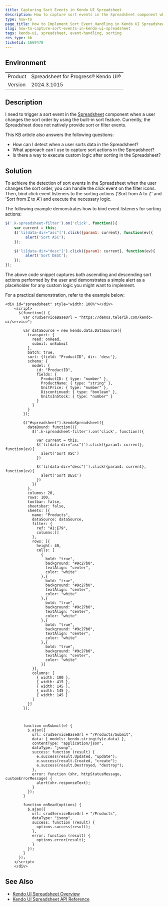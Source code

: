 ```yaml
---
title: Capturing Sort Events in Kendo UI Spreadsheet
description: How to capture sort events in the Spreadsheet component when a user changes the sort order.
type: how-to
page_title: How to Implement Sort Event Handling in Kendo UI Spreadsheet
slug: how-to-capture-sort-events-in-kendo-ui-spreadsheet
tags: kendo-ui, spreadsheet, event-handling, sorting
res_type: kb
ticketid: 1669478
---
```


## Environment

<table>
<tbody>
<tr>
<td>Product</td>
<td>Spreadsheet for Progress® Kendo UI®</td>
</tr>
<tr>
<td>Version</td>
<td>2024.3.1015</td>
</tr>
</tbody>
</table>

## Description
I need to trigger a sort event in the [Spreadsheet](https://docs.telerik.com/kendo-ui/api/javascript/ui/spreadsheet) component when a user changes the sort order by using the built-in sort feature. Currently, the Spreadsheet does not natively provide sort or filter events.

This KB article also answers the following questions:
- How can I detect when a user sorts data in the Spreadsheet?
- What approach can I use to capture sort actions in the Spreadsheet?
- Is there a way to execute custom logic after sorting in the Spreadsheet?

## Solution
To achieve the detection of sort events in the Spreadsheet when the user changes the sort order, you can handle the click event on the filter icons. Then, bind click event listeners to the sorting actions ('Sort from A to Z' and 'Sort from Z to A') and execute the necessary logic.

The following example demonstrates how to bind event listeners for sorting actions:

```javascript
$('.k-spreadsheet-filter').on('click', function(){
    var current = this;
    $('li[data-dir="asc"]').click({param1: current}, function(ev){
         alert('Sort ASC');
    });

    $('li[data-dir="desc"]').click({param1: current}, function(ev){
         alert('Sort DESC');
    });
});
```

The above code snippet captures both ascending and descending sort actions performed by the user and demonstrates a simple alert as a placeholder for any custom logic you might want to implement.

For a practical demonstration, refer to the example below:

```dojo
<div id="spreadsheet" style="width: 100%"></div>
    <script>
      $(function() {
        var crudServiceBaseUrl = "https://demos.telerik.com/kendo-ui/service";

        var dataSource = new kendo.data.DataSource({
          transport: {
            read: onRead,
            submit: onSubmit
          },
          batch: true,               
          sort: {field: "ProductID", dir: 'desc'},
          schema: {
            model: {
              id: "ProductID",
              fields: {
                ProductID: { type: "number" },
                ProductName: { type: "string" },
                UnitPrice: { type: "number" },
                Discontinued: { type: "boolean" },
                UnitsInStock: { type: "number" }
              }
            }
          }
        });

        $("#spreadsheet").kendoSpreadsheet({   
          dataBound: function(){
            $('.k-spreadsheet-filter').on('click', function(){

              var current = this;
              $('li[data-dir="asc"]').click({param1: current}, function(ev){
                alert('Sort ASC')
              })

              $('li[data-dir="desc"]').click({param1: current}, function(ev){
                alert('Sort DESC')
              })
            })
          },
          columns: 20,
          rows: 100,
          toolbar: false,
          sheetsbar: false,               
          sheets: [{
            name: "Products",
            dataSource: dataSource,
            filter: {
              ref: "A1:E79",
              columns:[]
            },
            rows: [{
              height: 40,
              cells: [
                {
                  bold: "true",
                  background: "#9c27b0",
                  textAlign: "center",
                  color: "white"
                },{
                  bold: "true",
                  background: "#9c27b0",
                  textAlign: "center",
                  color: "white"
                },{
                  bold: "true",
                  background: "#9c27b0",
                  textAlign: "center",
                  color: "white"
                },{
                  bold: "true",
                  background: "#9c27b0",
                  textAlign: "center",
                  color: "white"
                },{
                  bold: "true",
                  background: "#9c27b0",
                  textAlign: "center",
                  color: "white"
                }]
            }],
            columns: [
              { width: 100 },
              { width: 415 },
              { width: 145 },
              { width: 145 },
              { width: 145 }
            ]
          }]
        });



        function onSubmit(e) {
          $.ajax({
            url: crudServiceBaseUrl + "/Products/Submit",
            data: { models: kendo.stringify(e.data) },
            contentType: "application/json",
            dataType: "jsonp",
            success: function (result) {
              e.success(result.Updated, "update");
              e.success(result.Created, "create");
              e.success(result.Destroyed, "destroy");
            },
            error: function (xhr, httpStatusMessage, customErrorMessage) {
              alert(xhr.responseText);
            }
          });
        }

        function onRead(options) {
          $.ajax({
            url: crudServiceBaseUrl + "/Products",
            dataType: "jsonp",
            success: function (result) {
              options.success(result);
            },
            error: function (result) {
              options.error(result);
            }
          });
        }
      });
    </script>
    </div>
```

## See Also

- [Kendo UI Spreadsheet Overview](https://docs.telerik.com/kendo-ui/controls/data-management/spreadsheet/overview)
- [Kendo UI Spreadsheet API Reference](https://docs.telerik.com/kendo-ui/api/javascript/ui/spreadsheet)
